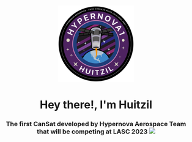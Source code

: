 <div id="header" align="center">
    <img src="https://github.com/HardwareCholo/CanSat-1/blob/main/img/CanSat-1_parche.png?raw=true" width="200"/>
    <h1 align="center"> Hey there!, I'm Huitzil </h1>
    <h3 align="center">The first CanSat developed by Hypernova Aerospace Team that will be competing at LASC 2023 <img src="https://firebasestorage.googleapis.com/v0/b/lasc-website-9aeeb.appspot.com/o/2023%20LASC%20Patch.png?alt=media&token=9e6a2543-c04a-4dd9-a458-73da0c1a8fd5" width="100"/> </h3>
    
</div>



